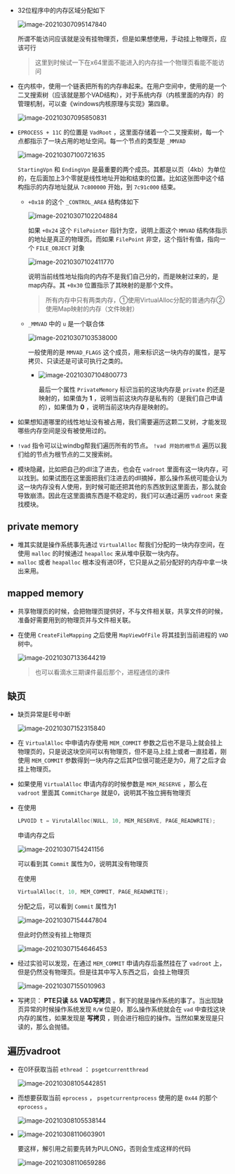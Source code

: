 + 32位程序中的内存区域分配如下

  ![image-20210307095147840](https://raw.githubusercontent.com/smallzhong/picgo-pic-bed/master/image-20210307095147840.png)

  所谓不能访问应该就是没有挂物理页，但是如果想使用，手动挂上物理页，应该可行

  >这里到时候试一下在x64里面不能进入的内存挂一个物理页看能不能访问

+ 在内核中，使用一个链表把所有的内存串起来。在用户空间中，使用的是一个二叉搜索树（应该就是那个VAD结构），对于系统内存（内核里面的内存）的管理机制，可以查《windows内核原理与实现》第四章。

  ![image-20210307095850831](https://raw.githubusercontent.com/smallzhong/picgo-pic-bed/master/image-20210307095850831.png)

  

+ `EPROCESS + 11C` 的位置是 `VadRoot` ，这里面存储着一个二叉搜索树，每一个点都指示了一块占用的地址空间。每一个节点的类型是 `_MMVAD`

  ![image-20210307100721635](https://raw.githubusercontent.com/smallzhong/picgo-pic-bed/master/image-20210307100721635.png)

  `StartingVpn` 和 `EndingVpn` 是最重要的两个成员。其都是以页（4kb）为单位的，在后面加上3个零就是线性地址开始和结束的位置。比如这张图中这个结构指示的内存地址就从 `7c800000` 开始，到 `7c91c000` 结束。

  + `+0x18` 的这个 `_CONTROL_AREA` 结构体如下

    ![image-20210307102204884](https://raw.githubusercontent.com/smallzhong/picgo-pic-bed/master/image-20210307102204884.png)

    如果 `+0x24` 这个 `FilePointer` 指针为空，说明上面这个 `MMVAD` 结构体指示的地址是真正的物理页。而如果 `FilePoint` 非空，这个指针有值，指向一个 `FILE_OBJECT` 对象

    ![image-20210307102411770](https://raw.githubusercontent.com/smallzhong/picgo-pic-bed/master/image-20210307102411770.png)

    说明当前线性地址指向的内存不是我们自己分的，而是映射过来的，是map内存。其 `+0x30` 位置指示了其映射的是那个文件。

    > 所有内存中只有两类内存，①使用VirtualAlloc分配的普通内存②使用Map映射的内存（文件映射）

  + `_MMVAD` 中的 `u` 是一个联合体

    ![image-20210307103538000](https://raw.githubusercontent.com/smallzhong/picgo-pic-bed/master/image-20210307103538000.png)

    一般使用的是 `MMVAD_FLAGS` 这个成员，用来标识这一块内存的属性，是写拷贝、只读还是可读可执行之类的。

    + ![image-20210307104800773](https://raw.githubusercontent.com/smallzhong/picgo-pic-bed/master/image-20210307104800773.png)

      最后一个属性 `PrivateMemory` 标识当前的这块内存是 `private` 的还是映射的，如果值为 **1** ，说明当前这块内存是私有的（是我们自己申请的），如果值为 **0** ，说明当前这块内存是映射的。

+ 如果想知道哪里的线性地址没有被占用，我们需要遍历这颗二叉树，才能发现哪些内存空间是没有被使用过的。

+ `!vad` 指令可以让windbg帮我们遍历所有的节点。 `!vad 开始的根节点` 遍历以我们给的节点为根节点的二叉搜索树。

+ 模块隐藏，比如把自己的dll注了进去，也会在 `vadroot` 里面有这一块内存，可以找到。如果试图在这里面把我们注进去的dll摘掉，那么操作系统可能会认为这一块内存没有人使用，到时候可能还把其他的东西放到这里面去，那么就会导致崩溃。因此在这里面摘东西是不稳定的，我们可以通过遍历 `vadroot` 来查找模块。



## private memory

+ 堆其实就是操作系统事先通过 `VirtualAlloc` 帮我们分配的一块内存空间，在使用 `malloc` 的时候通过 `heapalloc` 来从堆中获取一块内存。
+ `malloc` 或者 `heapalloc` 根本没有进0环，它只是从之前分配好的内存中拿一块出来用。



## mapped memory

+ 共享物理页的时候，会把物理页提供好，不与文件相关联，共享文件的时候，准备好需要用到的物理页并与文件相关联。

+ 在使用 `CreateFileMapping` 之后使用 `MapViewOfFile` 将其挂到当前进程的 `VAD` 树中。

  ![image-20210307133644219](https://raw.githubusercontent.com/smallzhong/picgo-pic-bed/master/image-20210307133644219.png)

  >也可以看滴水三期课件最后那个，进程通信的课件



## 缺页

+ 缺页异常是E号中断

  ![image-20210307152315840](https://raw.githubusercontent.com/smallzhong/picgo-pic-bed/master/image-20210307152315840.png)

  

+ 在 `VirtualAlloc` 中申请内存使用 `MEM_COMMIT` 参数之后也不是马上就会挂上物理页的，只是说这块空间可以有物理页，但不是马上挂上或者一直挂着，刚使用 `MEM_COMMIT` 参数得到一块内存之后其P位很可能还是为0，用了之后才会挂上物理页。

+ 如果使用 `VirtualAlloc` 申请内存的时候参数是 `MEM_RESERVE` ，那么在 `vadroot` 里面其 `CommitCharge` 就是0，说明其不独立拥有物理页

+ 在使用

  ```cpp
  LPVOID t = VirutalAlloc(NULL, 10, MEM_RESERVE, PAGE_READWRITE);
  ```

  申请内存之后

  ![image-20210307154241156](https://raw.githubusercontent.com/smallzhong/picgo-pic-bed/master/image-20210307154241156.png)

  可以看到其 `Commit` 属性为0，说明其没有物理页

  在使用

  ```cpp
  VirtualAlloc(t, 10, MEM_COMMIT, PAGE_READWRITE);
  ```

  分配之后，可以看到 `Commit` 属性为1

  ![image-20210307154447804](https://raw.githubusercontent.com/smallzhong/picgo-pic-bed/master/image-20210307154447804.png)

  但此时仍然没有挂上物理页

  ![image-20210307154646453](https://raw.githubusercontent.com/smallzhong/picgo-pic-bed/master/image-20210307154646453.png)

+ 经过实验可以发现，在通过 `MEM_COMMIT` 申请内存后虽然挂在了 `vadroot` 上，但是仍然没有物理页。但是往其中写入东西之后，会挂上物理页

  ![image-20210307155010963](https://raw.githubusercontent.com/smallzhong/picgo-pic-bed/master/image-20210307155010963.png)

+ 写拷贝： **PTE只读** && **VAD写拷贝** 。剩下的就是操作系统的事了。当出现缺页异常的时候操作系统发现 `R/W` 位是0，那么操作系统就会在 `vad` 中查找这块内存的属性，如果发现是 **写拷贝** ，则会进行相应的操作。当然如果发现是只读的，那么会抛错。



## 遍历vadroot

+ 在0环获取当前 `ethread` ： `psgetcurrentthread`

  ![image-20210308105442851](https://raw.githubusercontent.com/smallzhong/picgo-pic-bed/master/image-20210308105442851.png)

+ 而想要获取当前 `eprocess` ， `psgetcurrentprocess` 使用的是 `0x44` 的那个 `eprocess` 。

  ![image-20210308105538144](https://raw.githubusercontent.com/smallzhong/picgo-pic-bed/master/image-20210308105538144.png)

+ ![image-20210308110603901](https://raw.githubusercontent.com/smallzhong/picgo-pic-bed/master/image-20210308110603901.png)

  要这样，解引用之前要先转为PULONG，否则会生成这样的代码

  ![image-20210308110659286](https://raw.githubusercontent.com/smallzhong/picgo-pic-bed/master/image-20210308110659286.png)